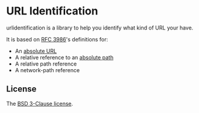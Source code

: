 URL Identification
==================

urlidentification is a library to help you identify what kind of URL your have.

It is based on [RFC 3986][rfc]'s definitions for:

* An [absolute URL](http://tools.ietf.org/html/rfc3986#page-27)
* A relative reference to an [absolute path](http://tools.ietf.org/html/rfc3986#section-4.2)
* A relative path reference
* A network-path reference

## License

The [BSD 3-Clause license][bsd].

[bsd]: http://opensource.org/licenses/BSD-3-Clause
[rfc]: http://tools.ietf.org/html/rfc3986
